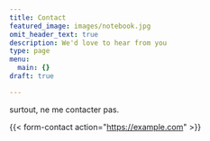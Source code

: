 ```yaml
---
title: Contact
featured_image: images/notebook.jpg
omit_header_text: true
description: We'd love to hear from you
type: page
menu:
  main: {}
draft: true

---
```

surtout, ne me contacter pas.

{{< form-contact action="https://example.com"  >}}
